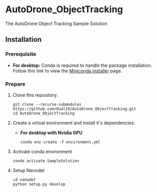 # AutoDrone_ObjectTracking
The AutoDrone Object Tracking Sample Solution
## Installation
### Prerequisite
* __For desktop:__ Conda is required to handle the package installation. Follow this link to view the [Miniconda installer](https://docs.conda.io/en/latest/miniconda.html) page. 

### Prepare
1. Clone this repository:
    ```
    git clone --recurse-submodules https://github.com/dual19/AutoDrone_ObjectTracking.git
    cd AutoDrone_ObjectTracking
    ```
    
2. Create a virtual environment and install it's dependencies:
    * __For desktop with Nvidia GPU__
      ```
      conda env create -f environment.yml     
      ```
3. Activate conda environment
    ```
    conda activate SampleSolution
    ```
    
4. Setup Nanodet
    ```
    cd nanodet
    python setup.py develop
    ```
